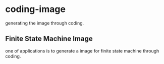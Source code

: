 # coding-image
generating the image through coding.

## Finite State Machine Image
one of applications is to generate a image for finite state machine through coding. 
